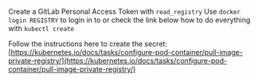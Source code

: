 Create a GitLab Personal Access Token with `read_registry`
Use `docker login REGISTRY` to login in to or check the link below how to do everything with `kubectl create`

Follow the instructions here to create the secret: [https://kubernetes.io/docs/tasks/configure-pod-container/pull-image-private-registry/](https://kubernetes.io/docs/tasks/configure-pod-container/pull-image-private-registry/)
